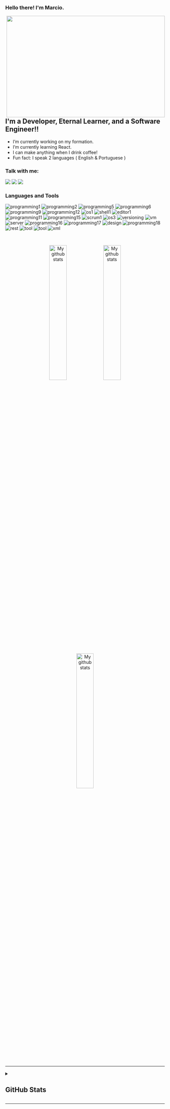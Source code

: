 ### Hello there!  I'm Marcio.

<img  align="right" src="https://user-images.githubusercontent.com/115326340/200728117-4125f138-fe90-497d-a06b-b8fbd2ef9c82.gif" width="500" height="320"/>

## I'm a Developer, Eternal Learner, and a Software Engineer!!
-  I’m currently working on my formation.
-  I’m currently learning React.
-  I can make anything when I drink coffee!
-  Fun fact: I speak 2 languages ( English & Portuguese )

### Talk with me:

[<img  src="https://img.shields.io/badge/LinkedIn-0077B5?style=for-the-badge&logo=linkedin&logoColor=white" />][linkedin] 
[<img  src="https://img.shields.io/badge/Gmail-D14836?style=for-the-badge&logo=gmail&logoColor=white" />][gmail] 
[<img  src="https://img.shields.io/badge/WhatsApp-25D366?style=for-the-badge&logo=whatsapp&logoColor=white" />][whats]


<h3> Languages and Tools </h3>

  
![programming1](https://img.shields.io/badge/HTML5-E34F26?style=for-the-badge&logo=html5&logoColor=FFFFFF&color=221C37&labelColor=EB6799)
![programming2](https://img.shields.io/badge/CSS3-1572B6?&style=for-the-badge&logo=css3&logoColor=FFFFFF&color=221C37&labelColor=EB6799)
![programming5](https://img.shields.io/badge/JavaScript-F7DF1E?style=for-the-badge&logo=javascript&logoColor=FFFFFF&color=221C37&labelColor=EB6799)
![programming6](https://img.shields.io/badge/React-20232A?style=for-the-badge&logo=react&logoColor=FFFFFF&color=221C37&labelColor=EB6799)
![programming9](https://img.shields.io/badge/Node.js-43853D?style=for-the-badge&logo=node.js&logoColor=FFFFFF&color=221C37&labelColor=EB6799)
![programming12](https://img.shields.io/badge/MongoDB-4EA94B?style=for-the-badge&logo=mongodb&logoColor=FFFFFF&color=221C37&labelColor=EB6799)
![os1](https://img.shields.io/badge/Windows-0078D6?style=for-the-badge&logo=windows&logoColor=FFFFFF&color=221C37&labelColor=EB6799)
![shell1](https://img.shields.io/badge/powershell-5391FE?style=for-the-badge&logo=powershell&logoColor=FFFFFF&color=221C37&labelColor=EB6799)
![editor1](https://img.shields.io/badge/VSCode-0078D4?style=for-the-badge&logo=visual%20studio%20code&logoColor=FFFFFF&color=221C37&labelColor=EB6799)
![programming11](https://img.shields.io/badge/MySQL-00000F?style=for-the-badge&logo=mysql&logoColor=FFFFFF&color=221C37&labelColor=EB6799)
![programming15](https://img.shields.io/badge/TypeScript-007ACC?style=for-the-badge&logo=typescript&logoColor=FFFFFF&color=221C37&labelColor=EB6799)
![scrum1](https://img.shields.io/badge/Trello-0052CC?style=for-the-badge&logo=trello&logoColor=FFFFFF&color=221C37&labelColor=EB6799)
![os3](https://img.shields.io/badge/Ubuntu-E95420?style=for-the-badge&logo=ubuntu&logoColor=FFFFFF&color=221C37&labelColor=EB6799)
![versioning](https://img.shields.io/badge/GIT-E44C30?style=for-the-badge&logo=git&logoColor=FFFFFF&color=221C37&labelColor=EB6799)
![vm](https://img.shields.io/badge/VirtualBox-21416b?style=for-the-badge&logo=VirtualBox&logoColor=FFFFFF&color=221C37&labelColor=EB6799)
![server](https://img.shields.io/badge/Amazon_AWS-FF9900?style=for-the-badge&logo=amazonaws&logoColor=FFFFFF&color=221C37&labelColor=EB6799)
![programming16](https://img.shields.io/badge/PostgreSQL-316192?style=for-the-badge&logo=postgresql&logoColor=FFFFFF&color=221C37&labelColor=EB6799)
![programming17](https://img.shields.io/badge/SQLite-07405E?style=for-the-badge&logo=sqlite&logoColor=FFFFFF&color=221C37&labelColor=EB6799)
![design](https://img.shields.io/badge/blender-%23F5792A.svg?style=for-the-badge&logo=blender&logoColor=FFFFFF&color=221C37&labelColor=EB6799)
![programming18](https://img.shields.io/badge/Docker-2CA5E0?style=for-the-badge&logo=docker&logoColor=FFFFFF&color=221C37&labelColor=EB6799)
![rest](https://img.shields.io/badge/Express.js-000000?style=for-the-badge&logo=express&logoColor=FFFFFF&color=221C37&labelColor=EB6799)
![tool](https://img.shields.io/badge/Postman-FF6C37?style=for-the-badge&logo=Postman&logoColor=FFFFFF&color=221C37&labelColor=EB6799)
![tool](https://img.shields.io/badge/Webpack-8DD6F9?style=for-the-badge&logo=Webpack&logoColor=FFFFFF&color=221C37&labelColor=EB6799)
![xml](https://img.shields.io/badge/json-5E5C5C?style=for-the-badge&logo=json&&logoColor=FFFFFF&color=221C37&labelColor=EB6799)

<br />

<p>
<div align="center">
  
  [<img  width="33%" src="https://github-readme-stats.vercel.app/api/pin/?username=marcio-vot&repo=Vapor-front&show_icons=true&theme=transparent" alt="My github stats">][repUm]
  [<img  width="33%" src="https://github-readme-stats.vercel.app/api/pin/?username=marcio-vot&repo=Vapor-back&show_icons=true&theme=transparent" alt="My github stats">][repDois]
  [<img  width="33%" src="https://github-readme-stats.vercel.app/api/pin/?username=marcio-vot&repo=projeto6-buzzquizz&show_icons=true&theme=transparent" alt="My github stats">][repTres]
  
</div></p>


---

<details>
 
  <summary> <h2> GitHub Stats </h2> </summary>
 
 <br />
<p align="center">
  <a><img height="120px" src="https://github-readme-stats.vercel.app/api?username=marcio-vot&show_icons=true&hide_title=true&show_icons=true&include_all_commits=true&count_private=true&hide_border=true&line_height=20&theme=tokyonight" /><img height="120px" src="https://github-readme-stats.vercel.app/api/top-langs/?username=marcio-vot&layout=compact&hide_border=true&hide_title=true&theme=tokyonight" /></a>

 </p>
 
 </details>

---


<!-- [portfolio]: https://arsentieva.github.io/profile/ -->
<!--[website]: https://holistic-developer.com/-->
<!--[youtube]: https://www.youtube.com/channel/UCD6bHzIZCJJcJD6QHGUIyrw-->
<!--[instagram]: https://www.instagram.com/holistic_developer/-->
[linkedin]: https://www.linkedin.com/in/marcio-francisco-dos-santos-junior-aa6092251/

[repUm]: https://github.com/Marcio-VOT/Vapor-front
[repDois]: https://github.com/Marcio-VOT/Vapor-back
[repTres]: https://github.com/Marcio-VOT/projeto6-buzzquizz
[gmail]:mailto:marciofsantos65@gmail.com
[whats]: https://wa.me/5541997892984



